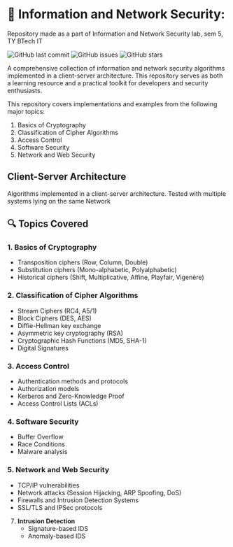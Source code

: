 # 🔐 Information and Network Security:
Repository made as a part of Information and Network Security lab, sem 5, TY BTech IT

![GitHub last commit](https://img.shields.io/github/last-commit/aditya-a-chavan/Info-Sec-Lab)
![GitHub issues](https://img.shields.io/github/issues/aditya-a-chavan/Info-Sec-Lab)
![GitHub stars](https://img.shields.io/github/stars/aditya-a-chavan/Info-Sec-Lab)

A comprehensive collection of information and network security algorithms implemented in a client-server architecture. This repository serves as both a learning resource and a practical toolkit for developers and security enthusiasts.

This repository covers implementations and examples from the following major topics:

1. Basics of Cryptography
2. Classification of Cipher Algorithms
3. Access Control
4. Software Security
5. Network and Web Security



## Client-Server Architecture
  Algorithms implemented in a client-server architecture. Tested with multiple systems lying on the same Network

## 🔍 Topics Covered

### 1. Basics of Cryptography

- Transposition ciphers (Row, Column, Double)
- Substitution ciphers (Mono-alphabetic, Polyalphabetic)
- Historical ciphers (Shift, Multiplicative, Affine, Playfair, Vigenère)

### 2. Classification of Cipher Algorithms
- Stream Ciphers (RC4, A5/1)
- Block Ciphers (DES, AES)
- Diffie-Hellman key exchange
- Asymmetric key cryptography (RSA)
- Cryptographic Hash Functions (MD5, SHA-1)
- Digital Signatures

### 3. Access Control
- Authentication methods and protocols
- Authorization models
- Kerberos and Zero-Knowledge Proof
- Access Control Lists (ACLs)

### 4. Software Security
- Buffer Overflow
- Race Conditions
- Malware analysis

### 5. Network and Web Security
- TCP/IP vulnerabilities
- Network attacks (Session Hijacking, ARP Spoofing, DoS)
- Firewalls and Intrusion Detection Systems
- SSL/TLS and IPSec protocols


7. **Intrusion Detection**
   - Signature-based IDS
   - Anomaly-based IDS

